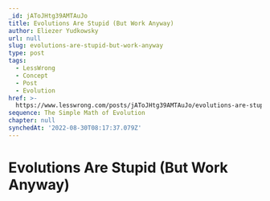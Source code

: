 ```yaml
---
_id: jAToJHtg39AMTAuJo
title: Evolutions Are Stupid (But Work Anyway)
author: Eliezer Yudkowsky
url: null
slug: evolutions-are-stupid-but-work-anyway
type: post
tags:
  - LessWrong
  - Concept
  - Post
  - Evolution
href: >-
  https://www.lesswrong.com/posts/jAToJHtg39AMTAuJo/evolutions-are-stupid-but-work-anyway
sequence: The Simple Math of Evolution
chapter: null
synchedAt: '2022-08-30T08:17:37.079Z'
---
```


# Evolutions Are Stupid (But Work Anyway)

